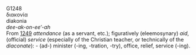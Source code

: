 <body>
  <p>G1248<br>  διακονία  <br> diakonia  <br><i>dee-ak-on-ee‘-ah </i><br>From <a href="g1249.htm">1249</a>  <i>attendance</i> (as a servant, etc.); figuratively (eleemosynary) <i>aid</i>, (official) <i>service</i> (especially of the Christian teacher, or technically of the <i>diaconate</i>): - (ad-) minister (-ing, -tration, -try), office, relief, service (-ing).<br></p>
 </body>